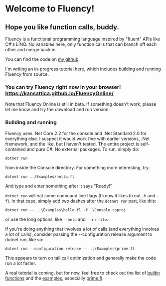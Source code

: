 # Welcome to Fluency!
## Hope you like function calls, buddy.

Fluency is a functional programming language inspired by "fluent" APIs like C#'s LINQ. No variables here, only function calls that can branch off each other and merge back in.

You can find the code on [my github](https://github.com/Kansattica/Fluency).

I'm writing an in-progress tutorial [here](articles/intro.md), which includes building and running Fluency from source.

### You can try Fluency right now in your browser! <https://kansattica.github.io/FluencyOnline/>
Note that Fluency Online is still in beta. If something doesn't work, please let me know and try the download and run version.

### Building and running
Fluency uses .Net Core 2.2 for the console and .Net Standard 2.0 for everything else. I suspect it would work fine with earlier versions, .Net framework, and the like, but I haven't tested. The entire project is self-contained and pure C#. No external packages. To run, simply do:

`dotnet run`

from inside the Console directory. For something more interesting, try:

`dotnet run ../Examples/hello.fl`

And type and enter something after it says "Ready!"

`dotnet run` will eat some command line flags (I know it likes to eat `-h` and `-f`). In that case, simply add two dashes after the `dotnet run` part, like this:

`dotnet run -- ..\Examples\hello.fl -f .\Console.csproj`

or use the long options, like `--help` and `--in-file`.

If you're doing anything that involves a lot of calls (and everything involves a lot of calls), consider passing the --configuration release argument to dotnet run, like so:

`dotnet run --configuration release -- ..\Examples\prime.fl`

This appears to turn on tail call optimization and generally make the code run a lot faster.

A real tutorial is coming, but for now, feel free to check out the list of [builtin functions](xref:Fluency.Execution.Functions.BuiltIn) and the [examples](https://github.com/Kansattica/Fluency/tree/master/Examples), especially [prime.fl](https://github.com/Kansattica/Fluency/blob/master/Examples/prime.fl).